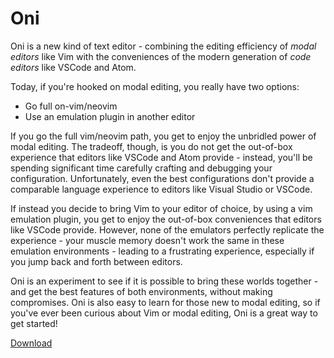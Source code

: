 # Oni

Oni is a new kind of text editor - combining the editing efficiency of _modal editors_ like Vim with the conveniences of the modern generation of _code editors_ like VSCode and Atom.

Today, if you're hooked on modal editing, you really have two options:
- Go full on-vim/neovim
- Use an emulation plugin in another editor

If you go the full vim/neovim path, you get to enjoy the unbridled power of modal editing. The tradeoff, though, is you do not get the out-of-box experience that editors like VSCode and Atom provide - instead, you'll be spending significant time carefully crafting and debugging your configuration. Unfortunately, even the best configurations don't provide a comparable language experience to editors like Visual Studio or VSCode.

If instead you decide to bring Vim to your editor of choice, by using a vim emulation plugin, you get to enjoy the out-of-box conveniences that editors like VSCode provide. However, none of the emulators perfectly replicate the experience - your muscle memory doesn't work the same in these emulation environments - leading to a frustrating experience, especially if you jump back and forth between editors.

Oni is an experiment to see if it is possible to bring these worlds together - and get the best features of both environments, without making compromises. Oni is also easy to learn for those new to modal editing, so if you've ever been curious about Vim or modal editing, Oni is a great way to get started!

[Download](https://github.com/onivim/oni/releases)
